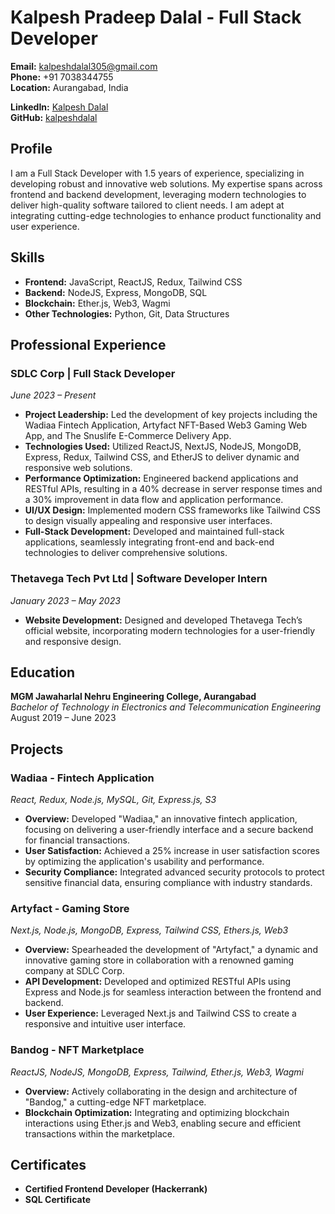 # Kalpesh Pradeep Dalal - Full Stack Developer

**Email:** kalpeshdalal305@gmail.com  
**Phone:** +91 7038344755  
**Location:** Aurangabad, India  

**LinkedIn:** [Kalpesh Dalal](https://www.linkedin.com/in/kalpesh-dalal-2a4557208/)  
**GitHub:** [kalpeshdalal](https://github.com/kalpeshdalal)

## Profile

I am a Full Stack Developer with 1.5 years of experience, specializing in developing robust and innovative web solutions. My expertise spans across frontend and backend development, leveraging modern technologies to deliver high-quality software tailored to client needs. I am adept at integrating cutting-edge technologies to enhance product functionality and user experience.

## Skills

- **Frontend:** JavaScript, ReactJS, Redux, Tailwind CSS
- **Backend:** NodeJS, Express, MongoDB, SQL
- **Blockchain:** Ether.js, Web3, Wagmi
- **Other Technologies:** Python, Git, Data Structures

## Professional Experience

### SDLC Corp | Full Stack Developer  
*June 2023 – Present*

- **Project Leadership:** Led the development of key projects including the Wadiaa Fintech Application, Artyfact NFT-Based Web3 Gaming Web App, and The Snuslife E-Commerce Delivery App.
- **Technologies Used:** Utilized ReactJS, NextJS, NodeJS, MongoDB, Express, Redux, Tailwind CSS, and EtherJS to deliver dynamic and responsive web solutions.
- **Performance Optimization:** Engineered backend applications and RESTful APIs, resulting in a 40% decrease in server response times and a 30% improvement in data flow and application performance.
- **UI/UX Design:** Implemented modern CSS frameworks like Tailwind CSS to design visually appealing and responsive user interfaces.
- **Full-Stack Development:** Developed and maintained full-stack applications, seamlessly integrating front-end and back-end technologies to deliver comprehensive solutions.

### Thetavega Tech Pvt Ltd | Software Developer Intern  
*January 2023 – May 2023*

- **Website Development:** Designed and developed Thetavega Tech’s official website, incorporating modern technologies for a user-friendly and responsive design.

## Education

**MGM Jawaharlal Nehru Engineering College, Aurangabad**  
*Bachelor of Technology in Electronics and Telecommunication Engineering*  
August 2019 – June 2023

## Projects

### Wadiaa - Fintech Application  
*React, Redux, Node.js, MySQL, Git, Express.js, S3*

- **Overview:** Developed "Wadiaa," an innovative fintech application, focusing on delivering a user-friendly interface and a secure backend for financial transactions.
- **User Satisfaction:** Achieved a 25% increase in user satisfaction scores by optimizing the application's usability and performance.
- **Security Compliance:** Integrated advanced security protocols to protect sensitive financial data, ensuring compliance with industry standards.

### Artyfact - Gaming Store  
*Next.js, Node.js, MongoDB, Express, Tailwind CSS, Ethers.js, Web3*

- **Overview:** Spearheaded the development of "Artyfact," a dynamic and innovative gaming store in collaboration with a renowned gaming company at SDLC Corp.
- **API Development:** Developed and optimized RESTful APIs using Express and Node.js for seamless interaction between the frontend and backend.
- **User Experience:** Leveraged Next.js and Tailwind CSS to create a responsive and intuitive user interface.

### Bandog - NFT Marketplace  
*ReactJS, NodeJS, MongoDB, Express, Tailwind, Ether.js, Web3, Wagmi*

- **Overview:** Actively collaborating in the design and architecture of "Bandog," a cutting-edge NFT marketplace.
- **Blockchain Optimization:** Integrating and optimizing blockchain interactions using Ether.js and Web3, enabling secure and efficient transactions within the marketplace.

## Certificates

- **Certified Frontend Developer (Hackerrank)**
- **SQL Certificate**
